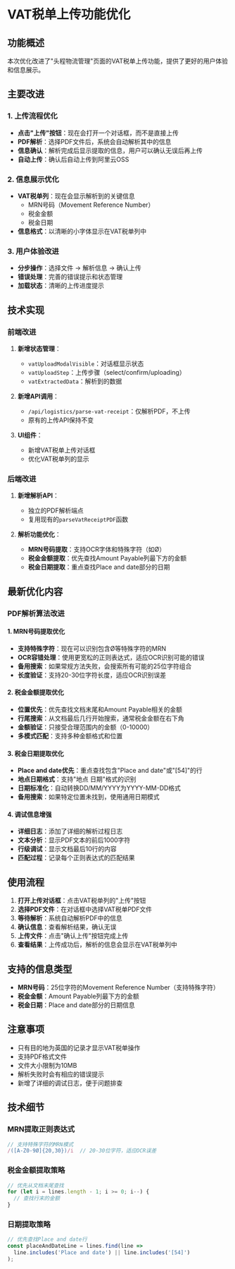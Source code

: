 # VAT税单上传功能优化

## 功能概述

本次优化改进了"头程物流管理"页面的VAT税单上传功能，提供了更好的用户体验和信息展示。

## 主要改进

### 1. 上传流程优化
- **点击"上传"按钮**：现在会打开一个对话框，而不是直接上传
- **PDF解析**：选择PDF文件后，系统会自动解析其中的信息
- **信息确认**：解析完成后显示提取的信息，用户可以确认无误后再上传
- **自动上传**：确认后自动上传到阿里云OSS

### 2. 信息展示优化
- **VAT税单列**：现在会显示解析到的关键信息
  - MRN号码（Movement Reference Number）
  - 税金金额
  - 税金日期
- **信息格式**：以清晰的小字体显示在VAT税单列中

### 3. 用户体验改进
- **分步操作**：选择文件 → 解析信息 → 确认上传
- **错误处理**：完善的错误提示和状态管理
- **加载状态**：清晰的上传进度提示

## 技术实现

### 前端改进
1. **新增状态管理**：
   - `vatUploadModalVisible`：对话框显示状态
   - `vatUploadStep`：上传步骤（select/confirm/uploading）
   - `vatExtractedData`：解析到的数据

2. **新增API调用**：
   - `/api/logistics/parse-vat-receipt`：仅解析PDF，不上传
   - 原有的上传API保持不变

3. **UI组件**：
   - 新增VAT税单上传对话框
   - 优化VAT税单列的显示

### 后端改进
1. **新增解析API**：
   - 独立的PDF解析端点
   - 复用现有的`parseVatReceiptPDF`函数

2. **解析功能优化**：
   - **MRN号码提取**：支持OCR字体和特殊字符（如Ø）
   - **税金金额提取**：优先查找Amount Payable列最下方的金额
   - **税金日期提取**：重点查找Place and date部分的日期

## 最新优化内容

### PDF解析算法改进

#### 1. MRN号码提取优化
- **支持特殊字符**：现在可以识别包含Ø等特殊字符的MRN
- **OCR容错处理**：使用更宽松的正则表达式，适应OCR识别可能的错误
- **备用搜索**：如果常规方法失败，会搜索所有可能的25位字符组合
- **长度验证**：支持20-30位字符长度，适应OCR识别误差

#### 2. 税金金额提取优化
- **位置优先**：优先查找文档末尾和Amount Payable相关的金额
- **行尾搜索**：从文档最后几行开始搜索，通常税金金额在右下角
- **金额验证**：只接受合理范围内的金额（0-10000）
- **多模式匹配**：支持多种金额格式和位置

#### 3. 税金日期提取优化
- **Place and date优先**：重点查找包含"Place and date"或"[54]"的行
- **地点日期格式**：支持"地点 日期"格式的识别
- **日期标准化**：自动转换DD/MM/YYYY为YYYY-MM-DD格式
- **备用搜索**：如果特定位置未找到，使用通用日期模式

#### 4. 调试信息增强
- **详细日志**：添加了详细的解析过程日志
- **文本分析**：显示PDF文本的前后1000字符
- **行级调试**：显示文档最后10行的内容
- **匹配过程**：记录每个正则表达式的匹配结果

## 使用流程

1. **打开上传对话框**：点击VAT税单列的"上传"按钮
2. **选择PDF文件**：在对话框中选择VAT税单PDF文件
3. **等待解析**：系统自动解析PDF中的信息
4. **确认信息**：查看解析结果，确认无误
5. **上传文件**：点击"确认上传"按钮完成上传
6. **查看结果**：上传成功后，解析的信息会显示在VAT税单列中

## 支持的信息类型

- **MRN号码**：25位字符的Movement Reference Number（支持特殊字符）
- **税金金额**：Amount Payable列最下方的金额
- **税金日期**：Place and date部分的日期信息

## 注意事项

- 只有目的地为英国的记录才显示VAT税单操作
- 支持PDF格式文件
- 文件大小限制为10MB
- 解析失败时会有相应的错误提示
- 新增了详细的调试日志，便于问题排查

## 技术细节

### MRN提取正则表达式
```javascript
// 支持特殊字符的MRN模式
/([A-Z0-9Ø]{20,30})/i  // 20-30位字符，适应OCR误差
```

### 税金金额提取策略
```javascript
// 优先从文档末尾查找
for (let i = lines.length - 1; i >= 0; i--) {
  // 查找行末的金额
}
```

### 日期提取策略
```javascript
// 优先查找Place and date行
const placeAndDateLine = lines.find(line => 
  line.includes('Place and date') || line.includes('[54]')
);
``` 